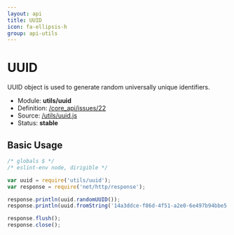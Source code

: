 ```yaml
---
layout: api
title: UUID
icon: fa-ellipsis-h
group: api-utils
---
```


UUID
===

UUID object is used to generate random universally unique identifiers.

- Module: **utils/uuid**
- Definition: [/core_api/issues/22](https://github.com/dirigiblelabs/core_api/issues/22)
- Source: [/utils/uuid.js](https://github.com/dirigiblelabs/core_api/blob/master/core_api/ScriptingServices/utils/uuid.js)
- Status: **stable**

Basic Usage
---

```javascript
/* globals $ */
/* eslint-env node, dirigible */

var uuid = require('utils/uuid');
var response = require('net/http/response');

response.println(uuid.randomUUID());
response.println(uuid.fromString('14a3ddce-f86d-4f51-a2e0-6e497b94bbe5'));

response.flush();
response.close();
```
